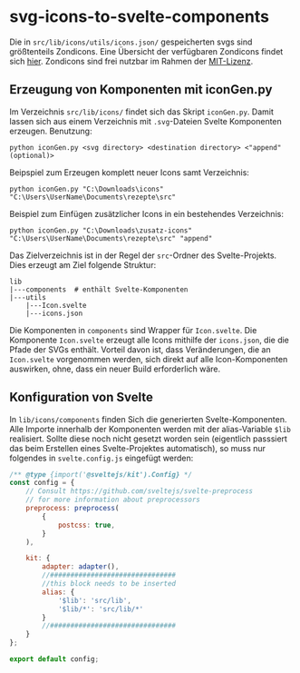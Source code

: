 # svg-icons-to-svelte-components
Die in ```src/lib/icons/utils/icons.json/``` gespeicherten svgs sind größtenteils Zondicons. Eine Übersicht der verfügbaren Zondicons findet sich [hier](https://www.zondicons.com/icons.html). Zondicons sind frei nutzbar im Rahmen der [MIT-Lizenz](https://github.com/dukestreetstudio/zondicons/blob/master/LICENSE).

## Erzeugung von Komponenten mit iconGen.py
Im Verzeichnis ```src/lib/icons/``` findet sich das Skript ```iconGen.py```. Damit lassen sich aus einem Verzeichnis mit ```.svg```-Dateien Svelte Komponenten erzeugen.
Benutzung:  
```console
python iconGen.py <svg directory> <destination directory> <"append" (optional)>
```
Beipspiel zum Erzeugen komplett neuer Icons samt Verzeichnis:
```console
python iconGen.py "C:\Downloads\icons" "C:\Users\UserName\Documents\rezepte\src"
```
Beispiel zum Einfügen zusätzlicher Icons in ein bestehendes Verzeichnis:
```console
python iconGen.py "C:\Downloads\zusatz-icons" "C:\Users\UserName\Documents\rezepte\src" "append"
```
Das Zielverzeichnis ist in der Regel der ```src```-Ordner des Svelte-Projekts.  
Dies erzeugt am Ziel folgende Struktur:
```console
lib
|---components  # enthält Svelte-Komponenten
|---utils
    |---Icon.svelte
    |---icons.json
```
Die Komponenten in ```components``` sind Wrapper für ```Icon.svelte```. Die Komponente ```Icon.svelte``` erzeugt alle Icons mithilfe der ```icons.json```, die die Pfade der SVGs enthält. Vorteil davon ist, dass Veränderungen, die an ```Icon.svelte``` vorgenommen werden, sich direkt auf alle Icon-Komponenten auswirken, ohne, dass ein neuer Build erforderlich wäre.   
  
## Konfiguration von Svelte
In ```lib/icons/components``` finden Sich die generierten Svelte-Komponenten. Alle Importe innerhalb der Komponenten werden mit der alias-Variable ```$lib``` realisiert. Sollte diese noch nicht gesetzt worden sein (eigentlich passsiert das beim Erstellen eines Svelte-Projektes automatisch), so muss nur folgendes in ```svelte.config.js``` eingefügt werden:
```js
/** @type {import('@sveltejs/kit').Config} */
const config = {
	// Consult https://github.com/sveltejs/svelte-preprocess
	// for more information about preprocessors
	preprocess: preprocess(
		{
			postcss: true,
		}
	),

	kit: {
		adapter: adapter(),
        //###############################
        //this block needs to be inserted
		alias: {                   
			'$lib': 'src/lib',
			'$lib/*': 'src/lib/*'
		}
        //###############################
	}
};

export default config;
```